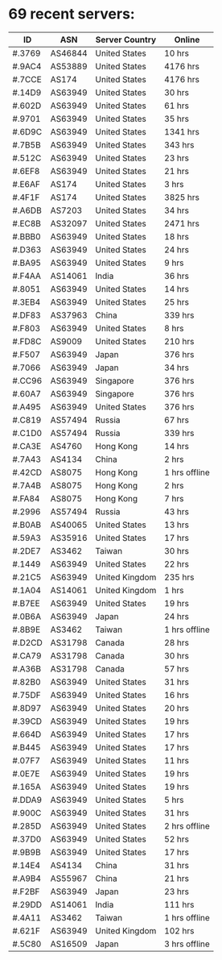 # 69 recent servers:

| ID | ASN | Server Country | Online |
| ------ | ------ | ------ | ------ |
| #.3769 | AS46844 | United States | 10 hrs |
| #.9AC4 | AS53889 | United States | 4176 hrs |
| #.7CCE | AS174 | United States | 4176 hrs |
| #.14D9 | AS63949 | United States | 30 hrs |
| #.602D | AS63949 | United States | 61 hrs |
| #.9701 | AS63949 | United States | 35 hrs |
| #.6D9C | AS63949 | United States | 1341 hrs |
| #.7B5B | AS63949 | United States | 343 hrs |
| #.512C | AS63949 | United States | 23 hrs |
| #.6EF8 | AS63949 | United States | 21 hrs |
| #.E6AF | AS174 | United States | 3 hrs |
| #.4F1F | AS174 | United States | 3825 hrs |
| #.A6DB | AS7203 | United States | 34 hrs |
| #.EC8B | AS32097 | United States | 2471 hrs |
| #.BBB0 | AS63949 | United States | 18 hrs |
| #.D363 | AS63949 | United States | 24 hrs |
| #.BA95 | AS63949 | United States | 9 hrs |
| #.F4AA | AS14061 | India | 36 hrs |
| #.8051 | AS63949 | United States | 14 hrs |
| #.3EB4 | AS63949 | United States | 25 hrs |
| #.DF83 | AS37963 | China | 339 hrs |
| #.F803 | AS63949 | United States | 8 hrs |
| #.FD8C | AS9009 | United States | 210 hrs |
| #.F507 | AS63949 | Japan | 376 hrs |
| #.7066 | AS63949 | Japan | 34 hrs |
| #.CC96 | AS63949 | Singapore | 376 hrs |
| #.60A7 | AS63949 | Singapore | 376 hrs |
| #.A495 | AS63949 | United States | 376 hrs |
| #.C819 | AS57494 | Russia | 67 hrs |
| #.C1D0 | AS57494 | Russia | 339 hrs |
| #.CA3E | AS4760 | Hong Kong | 14 hrs |
| #.7A43 | AS4134 | China | 2 hrs |
| #.42CD | AS8075 | Hong Kong | 1 hrs offline |
| #.7A4B | AS8075 | Hong Kong | 2 hrs |
| #.FA84 | AS8075 | Hong Kong | 7 hrs |
| #.2996 | AS57494 | Russia | 43 hrs |
| #.B0AB | AS40065 | United States | 13 hrs |
| #.59A3 | AS35916 | United States | 17 hrs |
| #.2DE7 | AS3462 | Taiwan | 30 hrs |
| #.1449 | AS63949 | United States | 22 hrs |
| #.21C5 | AS63949 | United Kingdom | 235 hrs |
| #.1A04 | AS14061 | United Kingdom | 1 hrs |
| #.B7EE | AS63949 | United States | 19 hrs |
| #.0B6A | AS63949 | Japan | 24 hrs |
| #.8B9E | AS3462 | Taiwan | 1 hrs offline |
| #.D2CD | AS31798 | Canada | 28 hrs |
| #.CA79 | AS31798 | Canada | 30 hrs |
| #.A36B | AS31798 | Canada | 57 hrs |
| #.82B0 | AS63949 | United States | 31 hrs |
| #.75DF | AS63949 | United States | 16 hrs |
| #.8D97 | AS63949 | United States | 20 hrs |
| #.39CD | AS63949 | United States | 19 hrs |
| #.664D | AS63949 | United States | 17 hrs |
| #.B445 | AS63949 | United States | 17 hrs |
| #.07F7 | AS63949 | United States | 11 hrs |
| #.0E7E | AS63949 | United States | 19 hrs |
| #.165A | AS63949 | United States | 19 hrs |
| #.DDA9 | AS63949 | United States | 5 hrs |
| #.900C | AS63949 | United States | 31 hrs |
| #.285D | AS63949 | United States | 2 hrs offline |
| #.37D0 | AS63949 | United States | 52 hrs |
| #.9B9B | AS63949 | United States | 17 hrs |
| #.14E4 | AS4134 | China | 31 hrs |
| #.A9B4 | AS55967 | China | 21 hrs |
| #.F2BF | AS63949 | Japan | 23 hrs |
| #.29DD | AS14061 | India | 111 hrs |
| #.4A11 | AS3462 | Taiwan | 1 hrs offline |
| #.621F | AS63949 | United Kingdom | 102 hrs |
| #.5C80 | AS16509 | Japan | 3 hrs offline |

